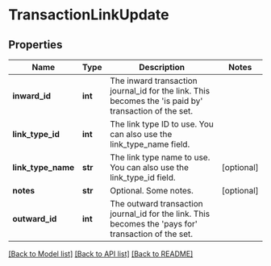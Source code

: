 # TransactionLinkUpdate

## Properties
Name | Type | Description | Notes
------------ | ------------- | ------------- | -------------
**inward_id** | **int** | The inward transaction journal_id for the link. This becomes the &#39;is paid by&#39; transaction of the set. | 
**link_type_id** | **int** | The link type ID to use. You can also use the link_type_name field. | 
**link_type_name** | **str** | The link type name to use. You can also use the link_type_id field. | [optional] 
**notes** | **str** | Optional. Some notes. | [optional] 
**outward_id** | **int** | The outward transaction journal_id for the link. This becomes the &#39;pays for&#39; transaction of the set. | 

[[Back to Model list]](../README.md#documentation-for-models) [[Back to API list]](../README.md#documentation-for-api-endpoints) [[Back to README]](../README.md)


